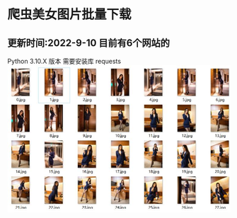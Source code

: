 # 爬虫美女图片批量下载  
## 更新时间:2022-9-10   目前有6个网站的
Python 3.10.X 版本 需要安装库 requests  
![](https://raw.githubusercontent.com/php737/beauty/main/images/meinv.jpg)
